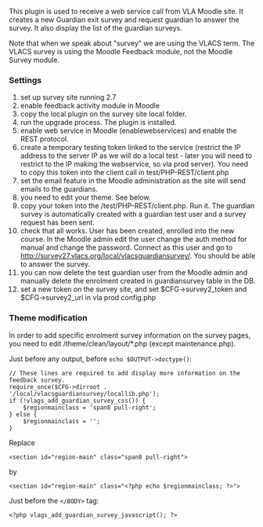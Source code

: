 This plugin is used to receive a web service call from VLA Moodle site.
It creates a new Guardian exit survey and request guardian to answer the survey.
It also display the list of the guardian surveys.

Note that when we speak about "survey" we are using the VLACS term.
The VLACS survey is using the Moodle Feedback module, not the Moodle Survey module.

### Settings
1. set up survey site running 2.7
2. enable feedback activity module in Moodle
3. copy the local plugin on the survey site local folder. 
4. run the upgrade process. The plugin is installed.
5. enable web service in Moodle (enablewebservices) and enable the REST protocol.
6. create a temporary testing token linked to the service (restrict the IP address to the server IP as we will do a local test - later you will need to restrict to the IP making the webservice, so vla prod server). You need to copy this token into the client call in test/PHP-REST/client.php
7. set the email feature in the Moodle administration as the site will send emails to the guardians.
8. you need to edit your theme. See below.
9. copy your token into the /test/PHP-REST/client.php. Run it. The guardian survey is automatically created with a guardian test user and a survey request has been sent.
10. check that all works. User has been created, enrolled into the new course. In the Moodle admin edit the user change the auth method for manual and change the password. Connect as this user and go to http://survey27.vlacs.org/local/vlacsguardiansurvey/. You should be able to answer the survey.
11. you can now delete the test guardian user from the Moodle admin and manually delete the enrolment created in guardiansurvey table in the DB.
12. set a new token on the survey site, and set $CFG->survey2_token and $CFG->survey2_url in vla prod config.php


### Theme modification
In order to add specific enrolment survey information on the survey pages,
you need to edit /theme/clean/layout/*.php (except maintenance.php).

Just before any output, before ```echo $OUTPUT->doctype()```:
```
// These lines are required to add display more information on the feedback survey.
require_once($CFG->dirroot . '/local/vlacsguardiansurvey/locallib.php');
if (!vlags_add_guardian_survey_css()) {
    $regionmainclass = 'span8 pull-right';
} else {
    $regionmainclass = '';
}
```
Replace
```
<section id="region-main" class="span8 pull-right">
```
by
```
<section id="region-main" class="<?php echo $regionmainclass; ?>">
```
Just before the ```</BODY>``` tag:
```
<?php vlags_add_guardian_survey_javascript(); ?>
```

